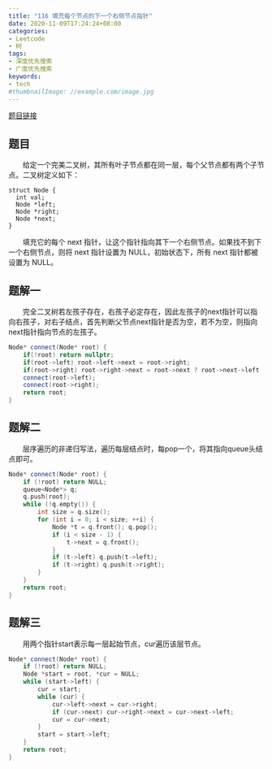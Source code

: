 ```yaml
---
title: "116 填充每个节点的下一个右侧节点指针"
date: 2020-11-09T17:24:24+08:00
categories:
- Leetcode
- 树
tags:
- 深度优先搜索
- 广度优先搜索
keywords:
- tech
#thumbnailImage: //example.com/image.jpg
---
```

[题目链接](https://leetcode-cn.com/problems/populating-next-right-pointers-in-each-node/)
<!--more-->
## 题目
　　给定一个完美二叉树，其所有叶子节点都在同一层，每个父节点都有两个子节点。二叉树定义如下：
```
struct Node {
  int val;
  Node *left;
  Node *right;
  Node *next;
}
```
　　填充它的每个 next 指针，让这个指针指向其下一个右侧节点。如果找不到下一个右侧节点，则将 next 指针设置为 NULL，初始状态下，所有 next 指针都被设置为 NULL。

## 题解一
　　完全二叉树若左孩子存在，右孩子必定存在，因此左孩子的next指针可以指向右孩子，对右子结点，首先判断父节点next指针是否为空，若不为空，则指向next指针指向节点的左孩子。

```cpp
Node* connect(Node* root) {
    if(!root) return nullptr;
    if(root->left) root->left->next = root->right;
    if(root->right) root->right->next = root->next ? root->next->left : nullptr;
    connect(root->left);
    connect(root->right);
    return root;
}
```

## 题解二
　　层序遍历的非递归写法，遍历每层结点时，每pop一个，将其指向queue头结点即可。

```cpp
Node* connect(Node* root) {
    if (!root) return NULL;
    queue<Node*> q;
    q.push(root);
    while (!q.empty()) {
        int size = q.size();
        for (int i = 0; i < size; ++i) {
            Node *t = q.front(); q.pop();
            if (i < size - 1) {
                t->next = q.front();
            }
            if (t->left) q.push(t->left);
            if (t->right) q.push(t->right);
        }
    }
    return root;
}
```

## 题解三
　　用两个指针start表示每一层起始节点，cur遍历该层节点。

```cpp
Node* connect(Node* root) {
    if (!root) return NULL;
    Node *start = root, *cur = NULL;
    while (start->left) {
        cur = start;
        while (cur) {
            cur->left->next = cur->right;
            if (cur->next) cur->right->next = cur->next->left;
            cur = cur->next;
        }
        start = start->left;
    }
    return root;
}
```
